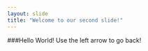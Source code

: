 ```yaml
---
layout: slide
title: "Welcome to our second slide!"
---
```

###Hello World!
Use the left arrow to go back!
